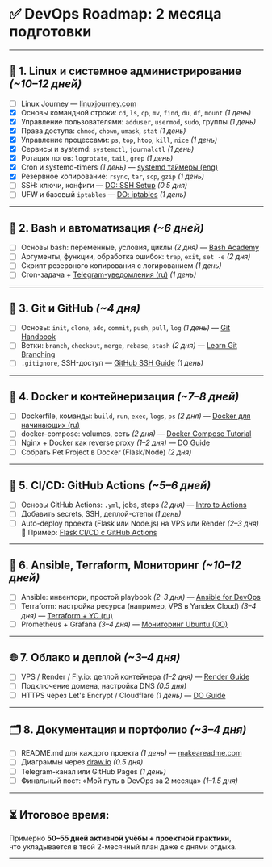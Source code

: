 # ✅ DevOps Roadmap: 2 месяца подготовки 


---
## 📁 1. Linux и системное администрирование *(~10–12 дней)*

- [ ] Linux Journey — [linuxjourney.com](https://linuxjourney.com/)
- [x] Основы командной строки: `cd`, `ls`, `cp`, `mv`, `find`, `du`, `df`, `mount` *(1 день)*
- [x] Управление пользователями: `adduser`, `usermod`, `sudo`, группы *(1 день)*
- [x] Права доступа: `chmod`, `chown`, `umask`, `stat` *(1 день)*
- [x] Управление процессами: `ps`, `top`, `htop`, `kill`, `nice` *(1 день)*
- [x] Сервисы и systemd: `systemctl`, `journalctl` *(1 день)*
- [x] Ротация логов: `logrotate`, `tail`, `grep` *(1 день)*
- [x] Cron и systemd-timers *(1 день)* — [systemd таймеры (eng)](https://opensource.com/article/19/9/systemd-timers)
- [x] Резервное копирование: `rsync`, `tar`, `scp`, `gzip` *(1 день)*
- [ ] SSH: ключи, конфиги — [DO: SSH Setup](https://www.digitalocean.com/community/tutorials/how-to-set-up-ssh-keys) *(0.5 дня)*
- [ ] UFW и базовый `iptables` — [DO: iptables](https://www.digitalocean.com/community/tutorials/how-to-set-up-a-firewall-with-iptables-on-ubuntu-20-04) *(1 день)*

---

## 🧱 2. Bash и автоматизация *(~6 дней)*

- [ ] Основы bash: переменные, условия, циклы *(2 дня)* — [Bash Academy](https://guide.bash.academy/)
- [ ] Аргументы, функции, обработка ошибок: `trap`, `exit`, `set -e` *(2 дня)*
- [ ] Скрипт резервного копирования с логированием *(1 день)*
- [ ] Cron-задача + [Telegram-уведомления (ru)](https://qna.habr.com/q/1022076) *(1 день)*

---

## 🧬 3. Git и GitHub *(~4 дня)*

- [ ] Основы: `init`, `clone`, `add`, `commit`, `push`, `pull`, `log` *(1 день)* — [Git Handbook](https://guides.github.com/introduction/git-handbook/)
- [ ] Ветки: `branch`, `checkout`, `merge`, `rebase`, `stash` *(2 дня)* — [Learn Git Branching](https://learngitbranching.js.org/)
- [ ] `.gitignore`, SSH-доступ — [GitHub SSH Guide](https://docs.github.com/en/authentication/connecting-to-github-with-ssh) *(1 день)*

---

## 🐳 4. Docker и контейнеризация *(~7–8 дней)*

- [ ] Dockerfile, команды: `build`, `run`, `exec`, `logs`, `ps` *(2 дня)* — [Docker для начинающих (ru)](https://habr.com/ru/articles/448432/)
- [ ] docker-compose: volumes, сеть *(2 дня)* — [Docker Compose Tutorial](https://docs.docker.com/compose/gettingstarted/)
- [ ] Nginx + Docker как reverse proxy *(1–2 дня)* — [DO Guide](https://www.digitalocean.com/community/tutorials/how-to-use-nginx-as-a-reverse-proxy-on-ubuntu-20-04)
- [ ] Собрать Pet Project в Docker (Flask/Node) *(2 дня)*

---

## 🔁 5. CI/CD: GitHub Actions *(~5–6 дней)*

- [ ] Основы GitHub Actions: `.yml`, jobs, steps *(2 дня)* — [Intro to Actions](https://docs.github.com/en/actions/learn-github-actions/introduction-to-github-actions)
- [ ] Добавить secrets, SSH, деплой-степы *(1 день)*
- [ ] Auto-deploy проекта (Flask или Node.js) на VPS или Render *(2–3 дня)*  
  📌 Пример: [Flask CI/CD с GitHub Actions](https://towardsdev.com/deploy-a-flask-app-using-github-actions-8d1eeb53f43b)

---

## 🧩 6. Ansible, Terraform, Мониторинг *(~10–12 дней)*

- [ ] Ansible: инвентори, простой playbook *(2–3 дня)* — [Ansible for DevOps](https://github.com/geerlingguy/ansible-for-devops)
- [ ] Terraform: настройка ресурса (например, VPS в Yandex Cloud) *(3–4 дня)* — [Terraform + YC (ru)](https://cloud.yandex.ru/docs/tutorials/infrastructure-management/terraform-basic)
- [ ] Prometheus + Grafana *(3–4 дня)* — [Мониторинг Ubuntu (DO)](https://www.digitalocean.com/community/tutorials/how-to-install-prometheus-and-grafana-on-ubuntu-20-04)

---

## 🌐 7. Облако и деплой *(~3–4 дня)*

- [ ] VPS / Render / Fly.io: деплой контейнера *(1–2 дня)* — [Render Guide](https://render.com/docs)
- [ ] Подключение домена, настройка DNS *(0.5 дня)*
- [ ] HTTPS через Let's Encrypt / Cloudflare *(1 день)* — [DO Guide](https://www.digitalocean.com/community/tutorials/how-to-secure-nginx-with-let-s-encrypt-on-ubuntu-20-04)

---

## 🗂 8. Документация и портфолио *(~3–4 дня)*

- [ ] README.md для каждого проекта *(1 день)* — [makeareadme.com](https://www.makeareadme.com/)
- [ ] Диаграммы через [draw.io](https://app.diagrams.net/) *(0.5 дня)*
- [ ] Telegram-канал или GitHub Pages *(1 день)*
- [ ] Финальный пост: «Мой путь в DevOps за 2 месяца» *(1–1.5 дня)*

---

## ⏳ Итоговое время:
Примерно **50–55 дней активной учёбы + проектной практики**,  
что укладывается в твой 2-месячный план даже с днями отдыха.

---
